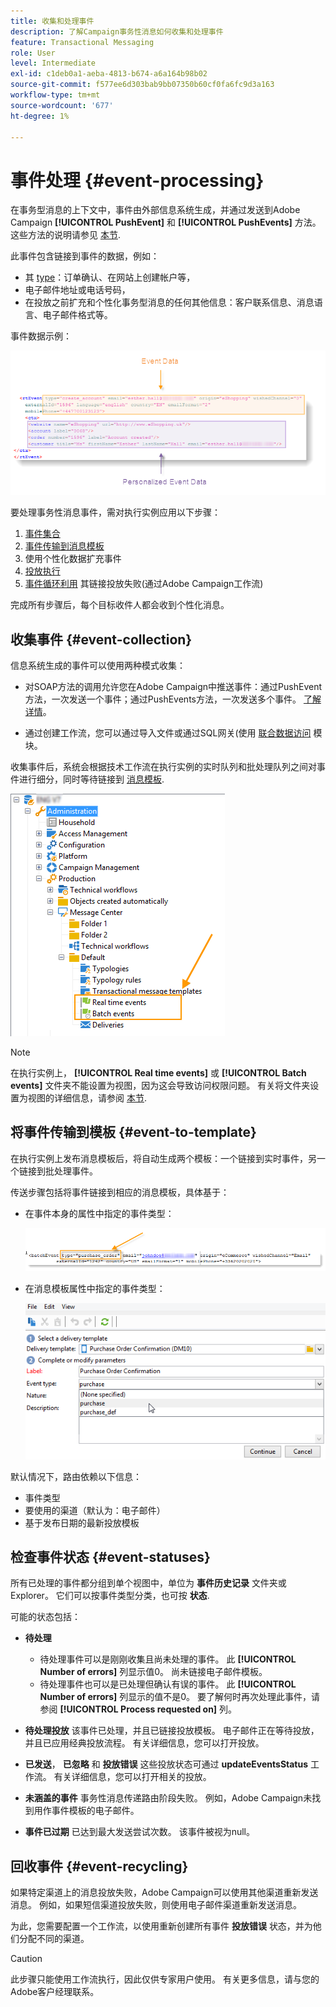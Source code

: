 ```yaml
---
title: 收集和处理事件
description: 了解Campaign事务性消息如何收集和处理事件
feature: Transactional Messaging
role: User
level: Intermediate
exl-id: c1deb0a1-aeba-4813-b674-a6a164b98b02
source-git-commit: f577ee6d303bab9bb07350b60cf0fa6fc9d3a163
workflow-type: tm+mt
source-wordcount: '677'
ht-degree: 1%

---
```


# 事件处理 {#event-processing}

在事务型消息的上下文中，事件由外部信息系统生成，并通过发送到Adobe Campaign **[!UICONTROL PushEvent]** 和 **[!UICONTROL PushEvents]** 方法。 这些方法的说明请参见 [本节](event-description.md).

此事件包含链接到事件的数据，例如：

* 其 [type](transactional.md#create-event-types)：订单确认、在网站上创建帐户等，
* 电子邮件地址或电话号码，
* 在投放之前扩充和个性化事务型消息的任何其他信息：客户联系信息、消息语言、电子邮件格式等。

事件数据示例：

![](assets/mc-event-request.png)

要处理事务性消息事件，需对执行实例应用以下步骤：

1. [事件集合](#event-collection)
1. [事件传输到消息模板](#routing-towards-a-template)
1. 使用个性化数据扩充事件
1. [投放执行](delivery-execution.md)
1. [事件循环利用](#event-recycling) 其链接投放失败(通过Adobe Campaign工作流)

完成所有步骤后，每个目标收件人都会收到个性化消息。

## 收集事件 {#event-collection}

信息系统生成的事件可以使用两种模式收集：

* 对SOAP方法的调用允许您在Adobe Campaign中推送事件：通过PushEvent方法，一次发送一个事件；通过PushEvents方法，一次发送多个事件。 [了解详情](event-description.md)。

* 通过创建工作流，您可以通过导入文件或通过SQL网关(使用 [联合数据访问](../connect/fda.md) 模块。

收集事件后，系统会根据技术工作流在执行实例的实时队列和批处理队列之间对事件进行细分，同时等待链接到 [消息模板](transactional-template.md).

![](assets/mc-event-queues.png)

>[!NOTE]
>
>在执行实例上， **[!UICONTROL Real time events]** 或 **[!UICONTROL Batch events]** 文件夹不能设置为视图，因为这会导致访问权限问题。 有关将文件夹设置为视图的详细信息，请参阅 [本节](../audiences/folders-and-views.md#turn-a-folder-to-a-view).

## 将事件传输到模板 {#event-to-template}

在执行实例上发布消息模板后，将自动生成两个模板：一个链接到实时事件，另一个链接到批处理事件。

传送步骤包括将事件链接到相应的消息模板，具体基于：

* 在事件本身的属性中指定的事件类型：

  ![](assets/event-type-sample.png)

* 在消息模板属性中指定的事件类型：

  ![](assets/event-type-select.png)

默认情况下，路由依赖以下信息：

* 事件类型
* 要使用的渠道（默认为：电子邮件）
* 基于发布日期的最新投放模板

## 检查事件状态 {#event-statuses}

所有已处理的事件都分组到单个视图中，单位为 **事件历史记录** 文件夹或Explorer。 它们可以按事件类型分类，也可按 **状态**.

可能的状态包括：

* **待处理**

   * 待处理事件可以是刚刚收集且尚未处理的事件。 此 **[!UICONTROL Number of errors]** 列显示值0。 尚未链接电子邮件模板。
   * 待处理事件也可以是已处理但确认有误的事件。 此 **[!UICONTROL Number of errors]** 列显示的值不是0。 要了解何时再次处理此事件，请参阅 **[!UICONTROL Process requested on]** 列。

* **待处理投放**
该事件已处理，并且已链接投放模板。 电子邮件正在等待投放，并且已应用经典投放流程。 有关详细信息，您可以打开投放。
* **已发送**， **已忽略** 和 **投放错误**
这些投放状态可通过 **updateEventsStatus** 工作流。 有关详细信息，您可以打开相关的投放。
* **未涵盖的事件**
事务性消息传递路由阶段失败。 例如，Adobe Campaign未找到用作事件模板的电子邮件。
* **事件已过期**
已达到最大发送尝试次数。 该事件被视为null。

## 回收事件 {#event-recycling}

如果特定渠道上的消息投放失败，Adobe Campaign可以使用其他渠道重新发送消息。 例如，如果短信渠道投放失败，则使用电子邮件渠道重新发送消息。

为此，您需要配置一个工作流，以使用重新创建所有事件 **投放错误** 状态，并为他们分配不同的渠道。

>[!CAUTION]
>
>此步骤只能使用工作流执行，因此仅供专家用户使用。 有关更多信息，请与您的Adobe客户经理联系。
